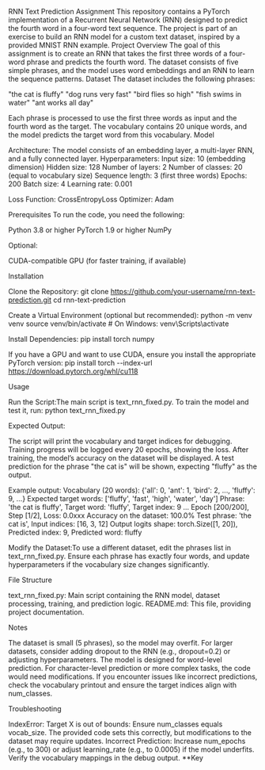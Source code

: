 RNN Text Prediction Assignment
This repository contains a PyTorch implementation of a Recurrent Neural Network (RNN) designed to predict the fourth word in a four-word text sequence. The project is part of an exercise to build an RNN model for a custom text dataset, inspired by a provided MNIST RNN example.
Project Overview
The goal of this assignment is to create an RNN that takes the first three words of a four-word phrase and predicts the fourth word. The dataset consists of five simple phrases, and the model uses word embeddings and an RNN to learn the sequence patterns.
Dataset
The dataset includes the following phrases:

"the cat is fluffy"
"dog runs very fast"
"bird flies so high"
"fish swims in water"
"ant works all day"

Each phrase is processed to use the first three words as input and the fourth word as the target. The vocabulary contains 20 unique words, and the model predicts the target word from this vocabulary.
Model

Architecture: The model consists of an embedding layer, a multi-layer RNN, and a fully connected layer.
Hyperparameters:
Input size: 10 (embedding dimension)
Hidden size: 128
Number of layers: 2
Number of classes: 20 (equal to vocabulary size)
Sequence length: 3 (first three words)
Epochs: 200
Batch size: 4
Learning rate: 0.001


Loss Function: CrossEntropyLoss
Optimizer: Adam

Prerequisites
To run the code, you need the following:

Python 3.8 or higher
PyTorch 1.9 or higher
NumPy

Optional:

CUDA-compatible GPU (for faster training, if available)

Installation

Clone the Repository:
git clone https://github.com/your-username/rnn-text-prediction.git
cd rnn-text-prediction


Create a Virtual Environment (optional but recommended):
python -m venv venv
source venv/bin/activate  # On Windows: venv\Scripts\activate


Install Dependencies:
pip install torch numpy

If you have a GPU and want to use CUDA, ensure you install the appropriate PyTorch version:
pip install torch --index-url https://download.pytorch.org/whl/cu118



Usage

Run the Script:The main script is text_rnn_fixed.py. To train the model and test it, run:
python text_rnn_fixed.py


Expected Output:

The script will print the vocabulary and target indices for debugging.
Training progress will be logged every 20 epochs, showing the loss.
After training, the model’s accuracy on the dataset will be displayed.
A test prediction for the phrase "the cat is" will be shown, expecting "fluffy" as the output.

Example output:
Vocabulary (20 words): {'all': 0, 'ant': 1, 'bird': 2, ..., 'fluffy': 9, ...}
Expected target words: ['fluffy', 'fast', 'high', 'water', 'day']
Phrase: 'the cat is fluffy', Target word: 'fluffy', Target index: 9
...
Epoch [200/200], Step [1/2], Loss: 0.0xxx
Accuracy on the dataset: 100.0%
Test phrase: 'the cat is', Input indices: [16, 3, 12]
Output logits shape: torch.Size([1, 20]), Predicted index: 9, Predicted word: fluffy


Modify the Dataset:To use a different dataset, edit the phrases list in text_rnn_fixed.py. Ensure each phrase has exactly four words, and update hyperparameters if the vocabulary size changes significantly.


File Structure

text_rnn_fixed.py: Main script containing the RNN model, dataset processing, training, and prediction logic.
README.md: This file, providing project documentation.

Notes

The dataset is small (5 phrases), so the model may overfit. For larger datasets, consider adding dropout to the RNN (e.g., dropout=0.2) or adjusting hyperparameters.
The model is designed for word-level prediction. For character-level prediction or more complex tasks, the code would need modifications.
If you encounter issues like incorrect predictions, check the vocabulary printout and ensure the target indices align with num_classes.

Troubleshooting

IndexError: Target X is out of bounds: Ensure num_classes equals vocab_size. The provided code sets this correctly, but modifications to the dataset may require updates.
Incorrect Prediction: Increase num_epochs (e.g., to 300) or adjust learning_rate (e.g., to 0.0005) if the model underfits. Verify the vocabulary mappings in the debug output.
**Key

